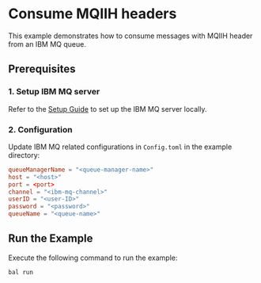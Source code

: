 # Consume MQIIH headers

This example demonstrates how to consume messages with MQIIH header from an IBM MQ queue.

## Prerequisites

### 1. Setup IBM MQ server

Refer to the [Setup Guide](https://dev-central.ballerina.io/ballerinax/ibm.ibmmq/latest#setup-guide) to set up the IBM MQ server locally.

### 2. Configuration

Update IBM MQ related configurations in `Config.toml` in the example directory:

```toml
queueManagerName = "<queue-manager-name>"
host = "<host>"
port = <port>
channel = "<ibm-mq-channel>"
userID = "<user-ID>"
password = "<password>"
queueName = "<queue-name>"
```

## Run the Example

Execute the following command to run the example:

```bash
bal run
```
